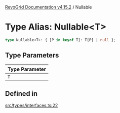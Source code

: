 [RevoGrid Documentation v4.15.2](README.md) / Nullable

# Type Alias: Nullable\<T\>

```ts
type Nullable<T>: { [P in keyof T]: T[P] | null };
```

## Type Parameters

| Type Parameter |
| ------ |
| `T` |

## Defined in

[src/types/interfaces.ts:22](https://github.com/revolist/revogrid/blob/30cfedca97f5b42c948bd2668fa87c350d2411bd/src/types/interfaces.ts#L22)
